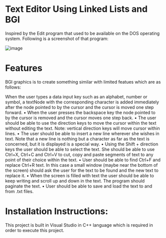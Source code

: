 # Text Editor Using Linked Lists and BGI

Inspired by the Edit program that used to be available on the DOS operating system. Following is a screenshot of that program:

![image](https://user-images.githubusercontent.com/52096838/121226927-7e0e7300-c8a4-11eb-97bd-d6a4a4fe463f.png)

# Features

BGI graphics is to create something similar with limited featues which are as follows:

 When the user types a data input key such as an alphabet, number or symbol, a textNode with the corresponding character is added immediately after the node pointed to by the cursor and the cursor is moved one step forward. 
• When the user presses the backspace key the node pointed to by the cursor is removed and the cursor moves one step back.
• The user should be able to use the direction keys to move the cursor within the text without editing the text. Note: vertical direction keys will move cursor within lines.
• The user should be able to insert a new line wherever she wishes in text. Note that a new line is nothing but a character as far as the text is concerned, but it is displayed is a special way.
• Using the Shift + direction keys the user should be able to select the text. She should be able to use Ctrl+X, Ctrl+C and Ctrl+V to cut, copy and paste segments of text to any point of their choice within the text.
• User should be able to find Ctrl+F and replace Ctrl+R text. In this case a small window (maybe near the bottom of the screen) should ask the user for the text to be found and the new text to replace it.
• When the screen is filled with text the user should be able to keep writing and scroll up and down in the text. The program should paginate the text.
• User should be able to save and load the text to and from .txt files.

# Installation Instructions:

This project is built in Visual Studio in C++ language which is required in order to execute this project.

